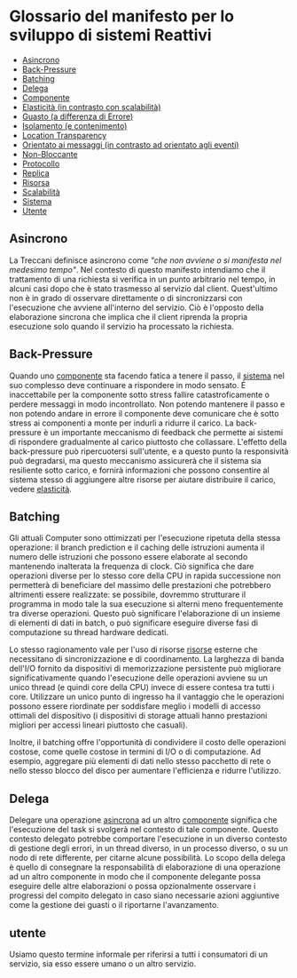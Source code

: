 # Glossario del manifesto per lo sviluppo di sistemi Reattivi

* [Asincrono](#Asynchronous)
* [Back-Pressure](#Back-Pressure)
* [Batching](#Batching)
* [Delega](#Delegation)
* [Componente](#Component)
* [Elasticità (in contrasto con scalabilità)](#Elasticity)
* [Guasto (a differenza di Errore)](#Failure)
* [Isolamento (e contenimento)](#Isolation)
* [Location Transparency](#Location-Transparency)
* [Orientato ai messaggi (in contrasto ad orientato agli eventi)](#Message-Driven)
* [Non-Bloccante](#Non-Blocking)
* [Protocollo](#Protocol)
* [Replica](#Replication)
* [Risorsa](#Resource)
* [Scalabilità](#Scalability)
* [Sistema](#System)
* [Utente](#User)

## <a Name="Asynchronous"></a>Asincrono
La Treccani definisce asincrono come _"che non avviene o si manifesta nel medesimo tempo"_. Nel contesto di questo manifesto intendiamo che il trattamento di una richiesta si verifica in un punto arbitrario nel tempo, in alcuni casi dopo che è stato trasmesso al servizio dal client. Quest'ultimo non è in grado di osservare direttamente o di sincronizzarsi con l'esecuzione che avviene all'interno del servizio. Ciò è l'opposto della elaborazione sincrona che implica che il client riprenda la propria esecuzione solo quando il servizio ha processato la richiesta.

## <a Name="Back-Pressure"></a>Back-Pressure
Quando uno [componente](#Component) sta facendo fatica a tenere il passo, il [sistema](#System) nel suo complesso deve continuare a rispondere in modo sensato. É inaccettabile per la componente sotto stress fallire catastroficamente o perdere messaggi in modo incontrollato. Non potendo mantenere il passo e non potendo andare in errore il componente deve comunicare che è sotto stress ai componenti a monte per indurli a ridurre il carico. La back-pressure è un importante meccanismo di feedback che permette ai sistemi di rispondere gradualmente al carico piuttosto che collassare. L'effetto della back-pressure può ripercuotersi sull'utente, e a questo punto la responsività può degradarsi, ma questo meccanismo assicurerà che il sistema sia resiliente sotto carico, e fornirà informazioni che possono consentire al sistema stesso di aggiungere altre risorse per aiutare distribuire il carico, vedere [elasticità](#Elasticity).

## <a Name="Batching"></a>Batching
Gli attuali Computer sono ottimizzati per l'esecuzione ripetuta della stessa operazione: il branch prediction e il caching delle istruzioni aumenta il numero delle istruzioni che possono essere elaborate al secondo mantenendo inalterata la frequenza di clock. Ciò significa che dare operazioni diverse per lo stesso core della CPU in rapida successione non permetterà di beneficiare del massimo delle prestazioni che potrebbero altrimenti essere realizzate: se possibile, dovremmo strutturare il programma in modo tale la sua esecuzione si alterni meno frequentemente tra diverse operazioni. Questo può significare l'elaborazione di un insieme di elementi di dati in batch, o può significare eseguire diverse fasi di computazione su thread hardware dedicati.

Lo stesso ragionamento vale per l'uso di risorse [risorse](#Resource) esterne che necessitano di sincronizzazione e di coordinamento. La larghezza di banda dell'I/O fornito da dispositivi di memorizzazione persistente può migliorare significativamente quando l'esecuzione delle operazioni avviene su un unico thread (e quindi core della CPU) invece di essere contesa tra tutti i core. Utilizzare un unico punto di ingresso ha il vantaggio che le operazioni possono essere riordinate per soddisfare meglio i modelli di accesso ottimali del dispositivo (i dispositivi di storage attuali hanno prestazioni migliori per accessi lineari piuttosto che casuali).

Inoltre, il batching offre l'opportunità di condividere il costo delle operazioni costose, come quelle costose in termini di I/O o di computazione. Ad esempio, aggregare più elementi di dati nello stesso pacchetto di rete o nello stesso blocco del disco per aumentare l'efficienza e ridurre l'utilizzo.


## <a Name="Delegation"></a>Delega
Delegare una operazione [asincrona](#Asynchronous) ad un altro [componente](#Component) significa che l'esecuzione del task si svolgerà nel contesto di tale componente. Questo contesto delegato potrebbe comportare l'esecuzione in un diverso contesto di gestione degli errori, in un thread diverso, in un processo diverso, o su un nodo di rete differente, per citarne alcune possibilità. Lo scopo della delega è quello di consegnare la responsabilità di elaborazione di una operazione ad un altro componente in modo che il componente delegante possa eseguire delle altre elaborazioni o possa opzionalmente osservare i progressi del compito delegato in caso siano necessarie azioni aggiuntive come la gestione dei guasti o il riportarne l'avanzamento.




## <a Name="User"></a>utente
Usiamo questo termine informale per riferirsi a tutti i consumatori di un servizio, sia esso essere umano o un altro servizio.

